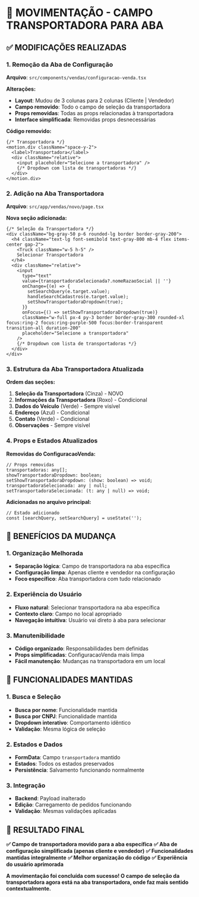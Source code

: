 # 🚛 MOVIMENTAÇÃO - CAMPO TRANSPORTADORA PARA ABA

## ✅ **MODIFICAÇÕES REALIZADAS**

### **1. Remoção da Aba de Configuração**

**Arquivo**: `src/components/vendas/configuracao-venda.tsx`

**Alterações:**
- **Layout**: Mudou de 3 colunas para 2 colunas (Cliente | Vendedor)
- **Campo removido**: Todo o campo de seleção da transportadora
- **Props removidas**: Todas as props relacionadas à transportadora
- **Interface simplificada**: Removidas props desnecessárias

**Código removido:**
```tsx
{/* Transportadora */}
<motion.div className="space-y-2">
  <label>Transportadora</label>
  <div className="relative">
    <input placeholder="Selecione a transportadora" />
    {/* Dropdown com lista de transportadoras */}
  </div>
</motion.div>
```

### **2. Adição na Aba Transportadora**

**Arquivo**: `src/app/vendas/novo/page.tsx`

**Nova seção adicionada:**
```tsx
{/* Seleção da Transportadora */}
<div className="bg-gray-50 p-6 rounded-lg border border-gray-200">
  <h4 className="text-lg font-semibold text-gray-800 mb-4 flex items-center gap-2">
    <Truck className="w-5 h-5" />
    Selecionar Transportadora
  </h4>
  <div className="relative">
    <input
      type="text"
      value={transportadoraSelecionada?.nomeRazaoSocial || ''}
      onChange={(e) => {
        setSearchQuery(e.target.value);
        handleSearchCadastros(e.target.value);
        setShowTransportadoraDropdown(true);
      }}
      onFocus={() => setShowTransportadoraDropdown(true)}
      className="w-full px-4 py-3 border border-gray-300 rounded-xl focus:ring-2 focus:ring-purple-500 focus:border-transparent transition-all duration-200"
      placeholder="Selecione a transportadora"
    />
    {/* Dropdown com lista de transportadoras */}
  </div>
</div>
```

### **3. Estrutura da Aba Transportadora Atualizada**

**Ordem das seções:**
1. **Seleção da Transportadora** (Cinza) - NOVO
2. **Informações da Transportadora** (Roxo) - Condicional
3. **Dados do Veículo** (Verde) - Sempre visível
4. **Endereço** (Azul) - Condicional
5. **Contato** (Verde) - Condicional
6. **Observações** - Sempre visível

### **4. Props e Estados Atualizados**

**Removidas do ConfiguracaoVenda:**
```tsx
// Props removidas
transportadoras: any[];
showTransportadoraDropdown: boolean;
setShowTransportadoraDropdown: (show: boolean) => void;
transportadoraSelecionada: any | null;
setTransportadoraSelecionada: (t: any | null) => void;
```

**Adicionadas no arquivo principal:**
```tsx
// Estado adicionado
const [searchQuery, setSearchQuery] = useState('');
```

## 🎨 **BENEFÍCIOS DA MUDANÇA**

### **1. Organização Melhorada**
- **Separação lógica**: Campo de transportadora na aba específica
- **Configuração limpa**: Apenas cliente e vendedor na configuração
- **Foco específico**: Aba transportadora com tudo relacionado

### **2. Experiência do Usuário**
- **Fluxo natural**: Selecionar transportadora na aba específica
- **Contexto claro**: Campo no local apropriado
- **Navegação intuitiva**: Usuário vai direto à aba para selecionar

### **3. Manutenibilidade**
- **Código organizado**: Responsabilidades bem definidas
- **Props simplificadas**: ConfiguracaoVenda mais limpa
- **Fácil manutenção**: Mudanças na transportadora em um local

## 🔧 **FUNCIONALIDADES MANTIDAS**

### **1. Busca e Seleção**
- **Busca por nome**: Funcionalidade mantida
- **Busca por CNPJ**: Funcionalidade mantida
- **Dropdown interativo**: Comportamento idêntico
- **Validação**: Mesma lógica de seleção

### **2. Estados e Dados**
- **FormData**: Campo `transportadora` mantido
- **Estados**: Todos os estados preservados
- **Persistência**: Salvamento funcionando normalmente

### **3. Integração**
- **Backend**: Payload inalterado
- **Edição**: Carregamento de pedidos funcionando
- **Validação**: Mesmas validações aplicadas

## 🎉 **RESULTADO FINAL**

**✅ Campo de transportadora movido para a aba específica**
**✅ Aba de configuração simplificada (apenas cliente e vendedor)**
**✅ Funcionalidades mantidas integralmente**
**✅ Melhor organização do código**
**✅ Experiência do usuário aprimorada**

**A movimentação foi concluída com sucesso! O campo de seleção da transportadora agora está na aba transportadora, onde faz mais sentido contextualmente.**









